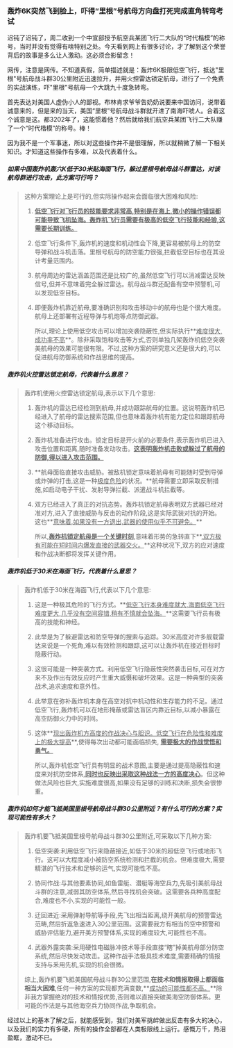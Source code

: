 ### 轰炸6K突然飞到脸上，吓得“里根”号航母方向盘打死完成直角转弯考试

迟钝了迟钝了，周二收到一个中宣部授予航空兵某团飞行二大队的“时代楷模”的称号，当时并没有觉得有啥特别之处。今天看到网上有很多讨论，才了解到这个荣誉背后的故事是多么让人激动。这必须合影留念！



网传，注意是网传。不知道真假，简单描述就是：轰炸6K极限低空飞行，抵达"里根"号航母战斗群30公里附近迅速拉升，并用火控雷达锁定航母，进行了一个免费的实战演练，吓"里根"号航母一个大跳九十度急转弯。

首先表达对美国人虚伪小人的鄙视。布林肯求爷爷告奶奶说要来中国访问，说带着诚意来的，但是来的当天，美国“里根”号航母战斗群就开进了南海吓唬人。合着这个诚意是这。都3202年了，这能惯着他？然后就给我们航空兵某团飞行二大队赚了一个“时代楷模”的称号。棒！

因为我不是一个军事迷，所以对这些操作并不是很理解，所以就稍微了解一下相关知识。才知道这些操作有多难，以及代表着什么。

##### 如果中国轰炸机轰六K低于30米贴海面飞行，躲过里根号航母战斗群雷达，对该航母群进行攻击，此方案可行吗？

> 这种方案理论上是可行的,但实际操作起来会面临很大困难和风险:
>
> 1. **<u>低空飞行对飞行员的技能要求非常高,特别是在海上,微小的操作错误都可能导致飞机坠海。轰炸机飞行员需要有极高的低空飞行技能和经验,这需要长期训练。</u>**
>
> 2. 低空飞行条件下,轰炸机的速度和机动性会下降,更容易被航母上的防空导弹和战斗机击落。里根号航母的防空能力很强,拦截低空目标也在其设计考量范围内。
>
> 3. 航母周边的雷达涵盖范围还是比较广的,虽然低空飞行可以消减雷达反映信号,但并不意味着完全躲过雷达。航母战斗群还配备有空中预警机,可以发现低空目标。
>
> 4. 即便轰炸机靠近航母,要准确识别和攻击移动中的航母也是个很大难度。航母上还部署有近程导弹与机炮等点防御武器。
>
>    
>
>    所以,理论上使用低空攻击可以增加突袭隐蔽性,但实际执行**<u>难度很大,成功率不高</u>**。除非采取饱和攻击等方式,否则单独几架轰炸机低空突袭美航母的效果可能很有限。不过,这种方案的研究意义还是很大的,可以促进航母防御系统和作战思维的提高。

##### 轰炸机火控雷达锁定航母，代表着什么意思？

> 轰炸机使用火控雷达锁定航母,表示以下几个意思:
>
> 1. 轰炸机的雷达已经检测到航母,并成功跟踪航母的位置。这说明轰炸机已经进入了航母的雷达搜索范围,但也意味着轰炸机有能力定位和跟踪航母这个移动目标。
>
> 2. 轰炸机准备进行攻击。锁定目标是开火前的必要条件,表示轰炸机已进入攻击位置和距离,随时准备发动攻击。**<u>这表明轰炸机击败或躲过了航母的防御,得以进入攻击范围。</u>**
>
> 3. **航母面临直接攻击威胁。被敌机锁定意味着航母有可能随时受到导弹或炸弹的打击,这是一种<u>极度危险</u>的状况。**航母需要立即采取反制措施,如启动电子干扰、发射导弹拦截、派遣战斗机拦截等。
>
> 4. 双方已经进入了真正的对抗态势。轰炸机锁定航母表明双方武器已经对准对方,进入了直接威胁与反击的动作阶段,这是实际武装对抗的开始。这也**<u>意味着,如果没有一方退出,武器的使用似乎不可避免。</u>**
>
>    
>
>    所以,**<u>轰炸机锁定航母是一个关键时刻</u>**,意味着形势的急转直下**<u>,双方极有可能在短时间内爆发直接的武器交火。</u>**这种状况下,双方的应对速度和作战决断都将发挥关键作用。

##### 轰炸机低于30米在海面飞行，代表着什么意思？

> 轰炸机低于30米在海面飞行,代表以下几个意思:
>
> 1. 这是一种极其危险的飞行方式。**<u>低空飞行本身难度就大,海面低空飞行难度更大,几乎没有空间容错,稍有不慎就会坠海。</u>**这需要飞行员有极高的技能和神经。
>
> 2. 此举是为了躲避雷达和防空导弹的搜索与追踪。30米高度对许多舰载雷达来说是一个死角,难以有效检测和跟踪,这可以让轰炸机在接近目标时隐蔽行动。
>
> 3. 这很可能是一种突袭方式。利用低空飞行隐蔽性突然袭击目标,可在对方来不及作出有效反应时产生重大威慑和破坏效果。这是一种典型的突袭战术,追求速度和意外性。
>
> 4. 此举意在弥补轰炸机本身在高空对抗中机动性和生存能力的不足。通过低空飞行,轰炸机可以在地形掩蔽或雷达盲区内靠近目标,以减小暴露在高空防御火力中的时间。
>
> 5. 这体**<u>现出轰炸机方高度的作战决心与胆识。低空飞行在危险性和难度上的极大提高</u>**,使得每次出动都可能面临损失, **<u>需要极大的作战觉悟和勇气。</u>**
>
>    
>
>    所以,轰炸机低空飞行具有明显的战术意图,主要是通过提高隐蔽性和速度来对抗防空体系,**<u>同时也反映出采取这种战法一方的高度决心</u>**。但这种做法风险也巨大,实施难度很高,如果没有足够的训练和决断,损失会很惨重。

##### 轰炸机如何才能飞抵美国里根号航母战斗群30公里附近？有什么可行的方案？实现可能性有多大？

> 轰炸机要飞抵美国里根号航母战斗群30公里附近,可采取以下几种方案:
>
> 1. 低空突袭:利用低空飞行来隐蔽接近,如低于30米的超低空飞行或地形飞行。这可以大程度减小被防空系统检测和拦截的机会。但难度极大,需要精湛的飞行技术和足够的运气,实现可能性不高。
>
> 2. 协同作战:与其他要素协同,如鱼雷艇、潜艇等海空兵力,先吸引美航母战斗群的注意,减弱其防空体系,然后寻找机会突破。这需要各兵种高度配合,难度也不小,实现的可能性一般。
>
> 3. 迂回进近:采用弹射导航等手段,先飞出相当距离,绕开美航母的预警雷达范畴,然后折返急速进入30公里范围。这需要我方有相当的空中预警和威胁评估能力,避开美方预警体系,实现的难度较大,可能性也不高。
>
> 4.  武器外露突袭:采用硬性电磁脉冲技术等手段直接“瞎”掉美航母部分防空系统,然后尽快发动攻击。这种作战手法极具技术难度,需要精确的情报支持与釆用先机,实现的机会很微。
>
>    
>
>    综上,轰炸机要飞抵美国航母战斗群30公里范围,**在技术和情报取得上都面临相当大困难**,任何一种方案的实现都充满变数,**<u>成功的可能性都不高。</u>**除非我方掌握绝对的技术和情报优势,否则难以直接突破美海空防御体系。更可能的作法是与其他海空兵力协同作战,争取机会。

经过以上的基本了解之后，就能感受到，我们对美军挑衅做出反击有多大的决心，以及我们的实力有多硬，所有的操作全部都在人类极限线上运行。感慨万千，热泪盈眶，激动不已。
